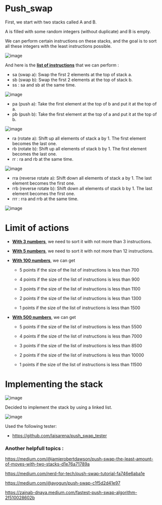 # Push_swap

First, we start with two stacks called A and B.

A is filled with some random integers (without duplicate) and B is empty. 

We can perform certain instructions on these stacks, and the goal is to sort all these integers with the least instructions possible.

![image](https://github.com/izzypt/Push_swap/assets/73948790/5a04b89f-4ed9-48bf-bdd4-6bf56766cbb7)



And here is the <ins>**list of instructions**</ins> that we can perform :

- sa (swap a): Swap the first 2 elements at the top of stack a. 
- sb (swap b): Swap the first 2 elements at the top of stack b.
- ss : sa and sb at the same time.

![image](https://github.com/izzypt/Push_swap/assets/73948790/407c667f-1eae-47d4-a0c3-a8c337168fd3)

- pa (push a): Take the first element at the top of b and put it at the top of a. 
- pb (push b): Take the first element at the top of a and put it at the top of b.

![image](https://github.com/izzypt/Push_swap/assets/73948790/47290d7c-112c-4de7-8b58-bac1a6bd1785)

- ra (rotate a): Shift up all elements of stack a by 1. The first element becomes the last one.
- rb (rotate b): Shift up all elements of stack b by 1. The first element becomes the last one.
- rr : ra and rb at the same time.

![image](https://github.com/izzypt/Push_swap/assets/73948790/c5bb74b4-8d3d-47bc-8622-22ad9feea6a8)


- rra (reverse rotate a): Shift down all elements of stack a by 1. The last element becomes the first one.
- rrb (reverse rotate b): Shift down all elements of stack b by 1. The last element becomes the first one.
- rrr : rra and rrb at the same time.

![image](https://github.com/izzypt/Push_swap/assets/73948790/a7ea4981-003b-48c3-b171-a48887ce7fd0)


# Limit of actions

- <ins>**With 3 numbers**</ins>, we need to sort it with not more than 3 instructions.

- <ins>**With 5 numbers**</ins>, we need to sort it with not more than 12 instructions.

- <ins>**With 100 numbers**</ins>, we can get

  - 5 points if the size of the list of instructions is less than 700

  - 4 points if the size of the list of instructions is less than 900

  - 3 points if the size of the list of instructions is less than 1100

  - 2 points if the size of the list of instructions is less than 1300

  - 1 points if the size of the list of instructions is less than 1500

- <ins>**With 500 numbers**</ins>, we can get

  - 5 points if the size of the list of instructions is less than 5500

  - 4 points if the size of the list of instructions is less than 7000

  - 3 points if the size of the list of instructions is less than 8500

  - 2 points if the size of the list of instructions is less than 10000

  - 1 points if the size of the list of instructions is less than 11500


# Implementing the stack

![image](https://github.com/izzypt/Push_swap/assets/73948790/04aac693-59b3-4f62-8d3c-4fe703f03206)



Decided to implement the stack by using a linked list.

![image](https://github.com/izzypt/Push_swap/assets/73948790/7486eb4f-bb2f-4a45-ba97-ca808055e89d)

Used the following tester:

- https://github.com/laisarena/push_swap_tester


### Another helpfull topics :

https://medium.com/@jamierobertdawson/push-swap-the-least-amount-of-moves-with-two-stacks-d1e76a71789a

https://medium.com/nerd-for-tech/push-swap-tutorial-fa746e6aba1e

https://medium.com/@ayogun/push-swap-c1f5d2d41e97

https://zainab-dnaya.medium.com/fastest-push-swap-algorithm-2f510028602b
